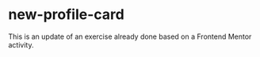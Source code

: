 # new-profile-card
This is an update of an exercise already done based on a Frontend Mentor activity.
